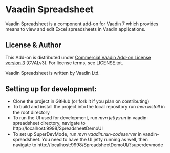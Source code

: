 # Vaadin Spreadsheet

Vaadin Spreadsheet is a component add-on for Vaadin 7 which provides means to view and edit Excel spreadsheets in Vaadin applications.

## License & Author

This Add-on is distributed under [Commercial Vaadin Add-on License version 3](http://vaadin.com/license/cval-3) (CVALv3). For license terms, see LICENSE.txt.

Vaadin Spreadsheet is written by Vaadin Ltd.


## Setting up for development:

- Clone the project in GitHub (or fork it if you plan on contributing)
- To build and install the project into the local repository run *mvn install* in the root directory
- To run the UI used for development, run *mvn jetty:run* in vaadin-spreadsheet directory, navigate to http://localhost:9998/SpreadsheetDemoUI
- To set up SuperDevMode, run *mvn vaadin:run-codeserver* in vaadin-spreadsheet. You need to have the UI jetty running as well, then navigate to http://localhost:9998/SpreadsheetDemoUI/?superdevmode

